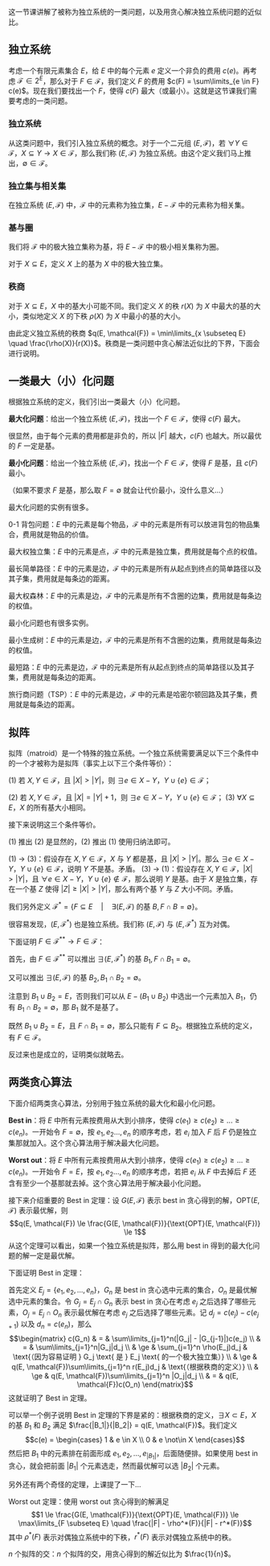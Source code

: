 这一节课讲解了被称为独立系统的一类问题，以及用贪心解决独立系统问题的近似比。

 

## 独立系统

考虑一个有限元素集合 $E$，给 $E$ 中的每个元素 $e$ 定义一个非负的费用 $c(e)$。再考虑 $\mathcal{F} \in 2^E$，那么对于 $F \in \mathcal{F}$，我们定义 $F$ 的费用 $c(F) = \sum\limits_{e \in F} c(e)$。现在我们要找出一个 $F$，使得 $c(F)$ 最大（或最小）。这就是这节课我们需要考虑的一类问题。

### 独立系统

从这类问题中，我们引入独立系统的概念。对于一个二元组 $(E, \mathcal{F})$，若 $\forall Y \in \mathcal{F}$，$X \subseteq Y \to X \in \mathcal{F}$，那么我们称 $(E, \mathcal{F})$ 为独立系统。由这个定义我们马上推出，$\emptyset \in \mathcal{F}$。

### 独立集与相关集

在独立系统 $(E, \mathcal{F})$ 中，$\mathcal{F}$ 中的元素称为独立集，$E - \mathcal{F}$ 中的元素称为相关集。

### 基与圈

我们将 $\mathcal{F}$ 中的极大独立集称为基，将 $E - \mathcal{F}$ 中的极小相关集称为圈。

对于 $X \subseteq E$，定义 $X$ 上的基为 $X$ 中的极大独立集。

### 秩商

对于 $X \subseteq E$，$X$ 中的基大小可能不同。我们定义 $X$ 的秩 $r(X)$ 为 $X$ 中最大的基的大小，类似地定义 $X$ 的下秩 $\rho(X)$ 为 $X$ 中最小的基的大小。

由此定义独立系统的秩商 $q(E, \mathcal{F}) = \min\limits_{x \subseteq E} \quad \frac{\rho(X)}{r(X)}$。秩商是一类问题中贪心解法近似比的下界，下面会进行说明。

 

## 一类最大（小）化问题

根据独立系统的定义，我们引出一类最大（小）化问题。

**最大化问题**：给出一个独立系统 $(E, \mathcal{F})$，找出一个 $F \in \mathcal{F}$，使得 $c(F)$ 最大。

很显然，由于每个元素的费用都是非负的，所以 $|F|$ 越大，$c(F)$ 也越大。所以最优的 $F$ 一定是基。

**最小化问题**：给出一个独立系统 $(E, \mathcal{F})$，找出一个 $F \in \mathcal{F}$，使得 $F$ 是基，且 $c(F)$ 最小。

（如果不要求 $F$ 是基，那么取 $F = \emptyset$ 就会让代价最小，没什么意义...）

 

最大化问题的实例有很多。

0-1 背包问题：$E$ 中的元素是每个物品，$\mathcal{F}$ 中的元素是所有可以放进背包的物品集合，费用就是物品的价值。

最大权独立集：$E$ 中的元素是点，$\mathcal{F}$ 中的元素是独立集，费用就是每个点的权值。

最长简单路径：$E$ 中的元素是边，$\mathcal{F}$ 中的元素是所有从起点到终点的简单路径以及其子集，费用就是每条边的距离。

最大权森林：$E$ 中的元素是边，$\mathcal{F}$ 中的元素是所有不含圈的边集，费用就是每条边的权值。

 

最小化问题也有很多实例。

最小生成树：$E$ 中的元素是边，$\mathcal{F}$ 中的元素是所有不含圈的边集，费用就是每条边的权值。

最短路：$E$ 中的元素是边，$\mathcal{F}$ 中的元素是所有从起点到终点的简单路径以及其子集，费用就是每条边的距离。

旅行商问题（TSP）：$E$ 中的元素是边，$\mathcal{F}$ 中的元素是哈密尔顿回路及其子集，费用就是每条边的距离。

 

## 拟阵

拟阵（matroid）是一个特殊的独立系统。一个独立系统需要满足以下三个条件中的一个才被称为是拟阵（事实上以下三个条件等价）：

(1) 若 $X, Y \in \mathcal{F}$，且 $|X| > |Y|$，则 $\exists e \in X - Y$，$Y \cup \{e\} \in \mathcal{F}$；

(2) 若 $X, Y \in \mathcal{F}$，且 $|X| = |Y| + 1$，则 $\exists e \in X - Y$，$Y \cup \{e\} \in \mathcal{F}$；
(3) $\forall X \subseteq E$，$X$ 的所有基大小相同。

 

接下来说明这三个条件等价。

(1) 推出 (2) 是显然的，(2) 推出 (1) 使用归纳法即可。

(1) → (3)：假设存在 $X, Y \in \mathcal{F}$，$X$ 与 $Y$ 都是基，且 $|X| > |Y|$。那么 $\exists e \in X - Y$，$Y \cup \{e\} \in \mathcal{F}$，说明 $Y$ 不是基。矛盾。
(3) → (1)：假设存在 $X, Y \in \mathcal{F}$，$|X| > |Y|$，且 $\forall e \in X - Y$，$Y \cup \{e\} \not\in \mathcal{F}$，那么说明 $Y$ 是基。由于 $X$ 是独立集，存在一个基 $Z$ 使得 $|Z| \ge |X| > |Y|$，那么有两个基 $Y$ 与 $Z$ 大小不同。矛盾。

 

我们另外定义 $\mathcal{F}^* = \{F \subseteq E \quad | \quad \exists (E, \mathcal{F}) \text{ 的基 } B, F \cap B = \emptyset\}$。

很容易发现，$(E, \mathcal{F}^*)$ 也是独立系统。我们称 $(E, \mathcal{F})$ 与 $(E, \mathcal{F}^*)$ 互为对偶。

 

下面证明 $F \in \mathcal{F}^{**} \to F \in \mathcal{F}$：

首先，由 $F \in \mathcal{F}^{**}$ 可以推出 $\exists (E, \mathcal{F^*}) \text{ 的基 } B_1, F \cap B_1 = \emptyset$。

又可以推出 $\exists (E, \mathcal{F}) \text{ 的基 } B_2, B_1 \cap B_2 = \emptyset$。

注意到 $B_1 \cup B_2 = E$，否则我们可以从 $E - (B_1 \cup B_2)$ 中选出一个元素加入 $B_1$，仍有 $B_1 \cap B_2 = \emptyset$，那 $B_1$ 就不是基了。

既然 $B_1 \cup B_2 = E$，且 $F \cap B_1 = \emptyset$，那么只能有 $F \subseteq B_2$。根据独立系统的定义，有 $F \in \mathcal{F}$。

反过来也是成立的，证明类似就略去。

 

## 两类贪心算法

下面介绍两类贪心算法，分别用于独立系统的最大化和最小化问题。

**Best in**：将 $E$ 中所有元素按费用从大到小排序，使得 $c(e_1) \ge c(e_2) \ge ... \ge c(e_n)$。一开始令 $F = \emptyset$，按 $e_1, e_2 \dots, e_n$ 的顺序考虑，若 $e_i$ 加入 $F$ 后 $F$ 仍是独立集那就加入。这个贪心算法用于解决最大化问题。

**Worst out**：将 $E$ 中所有元素按费用从大到小排序，使得 $c(e_1) \ge c(e_2) \ge ... \ge c(e_n)$。一开始令 $F = E$，按 $e_1, e_2 \dots, e_n$ 的顺序考虑，若把 $e_i$ 从 $F$ 中去掉后 $F$ 还含有至少一个基那就去掉。这个贪心算法用于解决最小化问题。

 

接下来介绍重要的 Best in 定理：设 $G(E, \mathcal{F})$ 表示 best in 贪心得到的解，$\text{OPT}(E, \mathcal{F})$ 表示最优解，则 $$q(E, \mathcal{F}) \le \frac{G(E, \mathcal{F})}{\text{OPT}(E, \mathcal{F})} \le 1$$ 从这个定理可以看出，如果一个独立系统是拟阵，那么用 best in 得到的最大化问题的解一定是最优解。

 

下面证明 Best in 定理：

首先定义 $E_j = \{e_1, e_2, \dots, e_n\}$，$G_n$ 是 best in 贪心选中元素的集合，$O_n$ 是最优解选中元素的集合。令 $G_j = E_j \cap G_n$ 表示 best in 贪心在考虑 $e_j$ 之后选择了哪些元素，$O_j = E_j \cap O_n$ 表示最优解在考虑 $e_j$ 之后选择了哪些元素。记 $d_j = c(e_j) - c(e_{j+1})$ 以及 $d_n = c(e_n)$，那么 $$\begin{matrix} c(G_n) & = & \sum\limits_{j=1}^n(|G_j| - |G_{j-1}|)c(e_j) \\ & = & \sum\limits_{j=1}^n|G_j|d_j \\ & \ge & \sum_{j=1}^n \rho(E_j)d_j & \text{（因为容易证明 } G_j \text{ 是 } E_j \text{ 的一个极大独立集）} \\ & \ge & q(E, \mathcal{F})\sum\limits_{j=1}^n r(E_j)d_j & \text{（根据秩商的定义）} \\ & \ge & q(E, \mathcal{F})\sum\limits_{j=1}^n |O_j|d_j \\ & = & q(E, \mathcal{F})c(O_n) \end{matrix}$$ 这就证明了 Best in 定理。

可以举一个例子说明 Best in 定理的下界是紧的：根据秩商的定义，$\exists X \subset E$，$X$ 的基 $B_1$ 和 $B_2$ 满足 $\frac{|B_1|}{|B_2|} = q(E, \mathcal{F})$。我们定义 $$c(e) = \begin{cases} 1 & e \in X \\ 0 & e \not\in X \end{cases}$$ 然后把 $B_1$ 中的元素排在前面形成 $e_1, e_2, \dots, e_{|B_1|}$，后面随便排。如果使用 best in 贪心，就会把前面 $|B_1|$ 个元素选走，然而最优解可以选 $|B_2|$ 个元素。

 

另外还有两个奇怪的定理，上课提了一下...

Worst out 定理：使用 worst out 贪心得到的解满足 $$1 \le \frac{G(E, \mathcal{F})}{\text{OPT}(E, \mathcal{F})} \le \max\limits_{F \subseteq E} \quad \frac{|F| - \rho^*(F)}{|F| - r^*(F)}$$ 其中 $\rho^*(F)$ 表示对偶独立系统中的下秩，$r^*(F)$ 表示对偶独立系统中的秩。

$n$ 个拟阵的交：$n$ 个拟阵的交，用贪心得到的解近似比为 $\frac{1}{n}$。